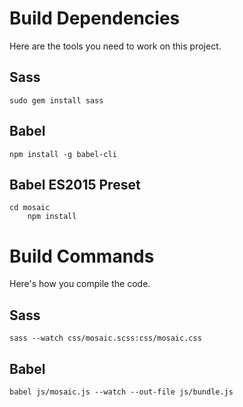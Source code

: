# Build Dependencies
Here are the tools you need to work on this project.

## Sass
    sudo gem install sass

## Babel
    npm install -g babel-cli

## Babel ES2015 Preset
    cd mosaic
		npm install

# Build Commands
Here's how you compile the code.

## Sass
    sass --watch css/mosaic.scss:css/mosaic.css

## Babel
    babel js/mosaic.js --watch --out-file js/bundle.js
